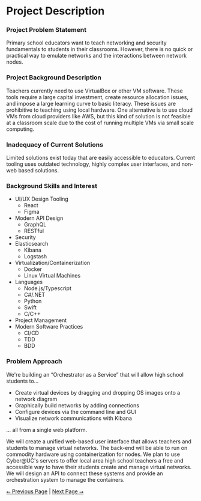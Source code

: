# Project Description

### Project Problem Statement

Primary school educators want to teach networking and security fundamentals to students in their classrooms. However, there is no quick or practical way to emulate networks and the interactions between network nodes.

### Project Background Description

Teachers currently need to use VirtualBox or other VM software. These tools require a large capital investment, create resource allocation issues, and impose a large learning curve to basic literacy. These issues are prohibitive to teaching using local hardware. One alternative is to use cloud VMs from cloud providers like AWS, but this kind of solution is not feasible at a classroom scale due to the cost of running multiple VMs via small scale computing. 

### Inadequacy of Current Solutions

Limited solutions exist today that are easily accessible to educators. Current tooling uses outdated technology, highly complex user interfaces, and non-web based solutions.

### Background Skills and Interest

- UI/UX Design Tooling
  - React
  - Figma
- Modern API Design
  - GraphQL 
  - RESTful
- Security
- Elasticsearch
  - Kibana
  - Logstash
- Virtualization/Containerization
  - Docker
  - Linux Virtual Machines
- Languages
  - Node.js/Typescript
  - C#/.NET
  - Python
  - Swift
  - C/C++
- Project Management
- Modern Software Practices
  - CI/CD
  - TDD
  - BDD

### Problem Approach

We're building an “Orchestrator as a Service” that will allow high school students to… 

- Create virtual devices by dragging and dropping OS images onto a network diagram
- Graphically build networks by adding connections
- Configure devices via the command line and GUI 
- Visualize network communications with Kibana

… all from a single web platform.

We will create a unified web-based user interface that allows teachers and students to manage virtual networks. The back-end will be able to run on commodity hardware using containerization for nodes. We plan to use Cyber@UC's servers to offer local area high school teachers a free and accessible way to have their students create and manage virtual networks. We will design an API to connect these systems and provide an orchestration system to manage the containers.


[⭠ Previous Page](01-project-abstract.md) | [Next Page ⭢](03-user-stories-and-design-diagrams.md)
